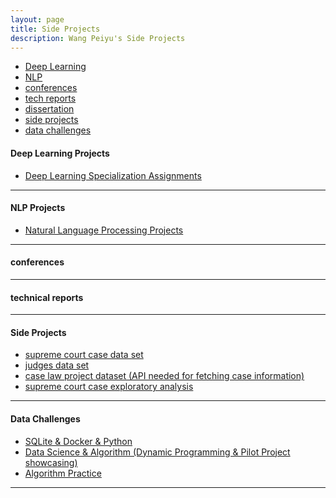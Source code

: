 ```yaml
---
layout: page
title: Side Projects
description: Wang Peiyu's Side Projects
---
```


<div class="navbar">
    <div class="navbar-inner">
        <ul class="nav">
            <li><a href="#DeepLearning">Deep Learning</a></li>
            <li><a href="#NLP">NLP</a></li>
            <li><a href="#conferences">conferences</a></li>
            <li><a href="#techreports">tech reports</a></li>
            <li><a href="#thesis">dissertation</a></li>
            <li><a href="#sideprojects">side projects</a></li>
            <li><a href="#datachallenges">data challenges</a></li>
        </ul>
    </div>
</div>


#### <a name="DeepLearning"></a>Deep Learning Projects
* [Deep Learning Specialization Assignments](https://github.com/oliviapy960825/Deep-Learning-Archive/tree/master/Deep_Learning_concentration_assignment)

---

#### <a name="NLP"></a>NLP Projects
* [Natural Language Processing Projects]()


---


#### <a name="conferences"></a>conferences

---




#### <a name="techreports"></a>technical reports

---


#### <a name="sideprojects"></a>Side Projects
* [supreme court case data set](https://github.com/oliviapy960825/oliviapy960825.github.io/blob/master/assets/misc/SCDB_2019_01_justiceCentered_Vote.csv)
* [judges data set](https://github.com/oliviapy960825/oliviapy960825.github.io/blob/master/assets/misc/judges.csv)
* [case law project dataset (API needed for fetching case information)](https://github.com/oliviapy960825/oliviapy960825.github.io/blob/master/assets/misc/cases_by_jurisdiction.6d65b8e11449.tsv)
* [supreme court case exploratory analysis](https://github.com/oliviapy960825/oliviapy960825.github.io/blob/master/assets/misc/PROJECT%20PILOT.ipynb)


---

#### <a name="datachallenges"></a>Data Challenges
* [SQLite & Docker & Python](https://github.com/oliviapy960825/oliviapy960825.github.io/tree/master/assets/misc/SQLite_Docker_Python_Challenge)
* [Data Science & Algorithm (Dynamic Programming & Pilot Project showcasing)](https://github.com/oliviapy960825/oliviapy960825.github.io/tree/master/assets/misc/Data%20Science%20%26%20Algorithm%20and%20Pilot%20Project)
* [Algorithm Practice](https://github.com/oliviapy960825/oliviapy960825.github.io/tree/master/assets/misc/Algorithm_practice)

---
